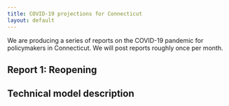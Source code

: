 ```yaml
---
title: COVID-19 projections for Connecticut
layout: default
---
```


We are producing a series of reports on the COVID-19 pandemic for policymakers in Connecticut. We will post reports roughly once per month. 

## Report 1: Reopening



## Technical model description




